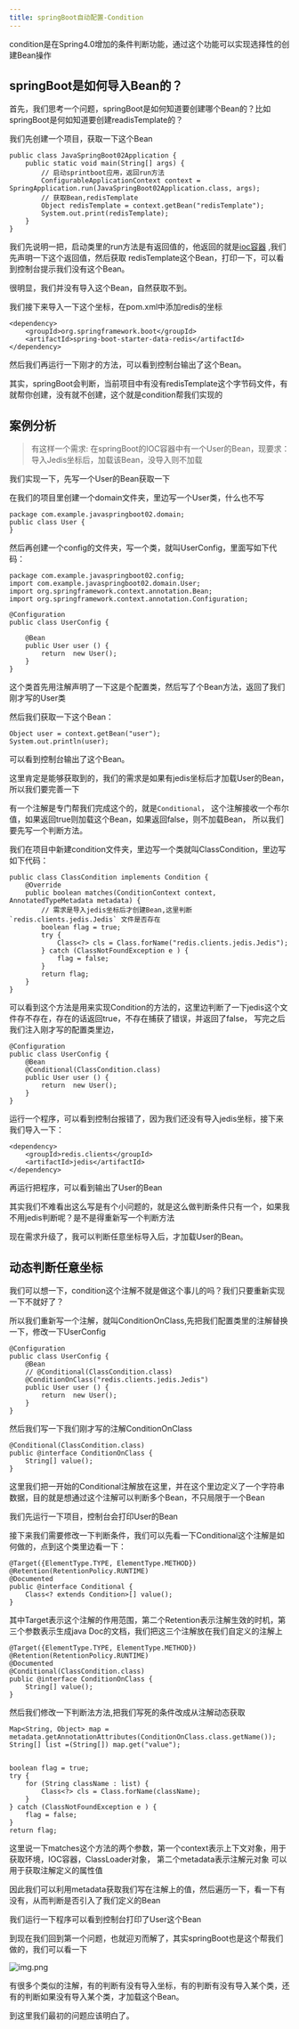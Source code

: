```yaml
---
title: springBoot自动配置-Condition
---
```


condition是在Spring4.0增加的条件判断功能，通过这个功能可以实现选择性的创建Bean操作


## springBoot是如何导入Bean的？
首先，我们思考一个问题，springBoot是如何知道要创建哪个Bean的？比如springBoot是何如知道要创建readisTemplate的？

我们先创建一个项目，获取一下这个Bean


```
public class JavaSpringBoot02Application {
    public static void main(String[] args) {
        // 启动sprintboot应用，返回run方法
        ConfigurableApplicationContext context = SpringApplication.run(JavaSpringBoot02Application.class, args);
        // 获取Bean,redisTemplate
        Object redisTemplate = context.getBean("redisTemplate");
        System.out.print(redisTemplate);
    }
}
```
我们先说明一把，启动类里的run方法是有返回值的，他返回的就是[ioc容器](https://www.jb51.net/article/88132.htm) ,我们先声明一下这个返回值，然后获取
redisTemplate这个Bean，打印一下，可以看到控制台提示我们没有这个Bean。

很明显，我们并没有导入这个Bean，自然获取不到。

我们接下来导入一下这个坐标，在pom.xml中添加redis的坐标
```
<dependency>
    <groupId>org.springframework.boot</groupId>
    <artifactId>spring-boot-starter-data-redis</artifactId>
</dependency>
```
然后我们再运行一下刚才的方法，可以看到控制台输出了这个Bean。

其实，springBoot会判断，当前项目中有没有redisTemplate这个字节码文件，有就帮你创建，没有就不创建，这个就是condition帮我们实现的

## 案例分析

> 有这样一个需求: 在springBoot的IOC容器中有一个User的Bean，现要求：导入Jedis坐标后，加载该Bean，没导入则不加载

我们实现一下，先写一个User的Bean获取一下

在我们的项目里创建一个domain文件夹，里边写一个User类，什么也不写
```
package com.example.javaspringboot02.domain;
public class User {
}
```
然后再创建一个config的文件夹，写一个类，就叫UserConfig，里面写如下代码：

```
package com.example.javaspringboot02.config;
import com.example.javaspringboot02.domain.User;
import org.springframework.context.annotation.Bean;
import org.springframework.context.annotation.Configuration;

@Configuration
public class UserConfig {

    @Bean
    public User user () {
        return  new User();
    }
}

```
这个类首先用注解声明了一下这是个配置类，然后写了个Bean方法，返回了我们刚才写的User类

然后我们获取一下这个Bean：

```
Object user = context.getBean("user");
System.out.println(user);
```

可以看到控制台输出了这个Bean。

这里肯定是能够获取到的，我们的需求是如果有jedis坐标后才加载User的Bean，所以我们要完善一下

有一个注解是专门帮我们完成这个的，就是`Conditional`， 这个注解接收一个布尔值，如果返回true则加载这个Bean，如果返回false，则不加载Bean，
所以我们要先写一个判断方法。

我们在项目中新建condition文件夹，里边写一个类就叫ClassCondition，里边写如下代码：
```
public class ClassCondition implements Condition {
    @Override
    public boolean matches(ConditionContext context, AnnotatedTypeMetadata metadata) {
        // 需求是导入jedis坐标后才创建Bean,这里判断`redis.clients.jedis.Jedis` 文件是否存在
        boolean flag = true;
        try {
            Class<?> cls = Class.forName("redis.clients.jedis.Jedis");
        } catch (ClassNotFoundException e ) {
            flag = false;
        }
        return flag;
    }
}
```

可以看到这个方法是用来实现Condition的方法的，这里边判断了一下jedis这个文件存不存在，存在的话返回true，不存在捕获了错误，并返回了false，
写完之后我们注入刚才写的配置类里边，
```
@Configuration
public class UserConfig {
    @Bean
    @Conditional(ClassCondition.class)
    public User user () {
        return  new User();
    }
}
```
运行一个程序，可以看到控制台报错了，因为我们还没有导入jedis坐标，接下来我们导入一下：
```
<dependency>
    <groupId>redis.clients</groupId>
    <artifactId>jedis</artifactId>
</dependency>
```

再运行把程序，可以看到输出了User的Bean

其实我们不难看出这么写是有个小问题的，就是这么做判断条件只有一个，如果我不用jedis判断呢？是不是得重新写一个判断方法

现在需求升级了，我可以判断任意坐标导入后，才加载User的Bean。

## 动态判断任意坐标

我们可以想一下，condition这个注解不就是做这个事儿的吗？我们只要重新实现一下不就好了？

所以我们重新写一个注解，就叫ConditionOnClass,先把我们配置类里的注解替换一下，修改一下UserConfig
```
@Configuration
public class UserConfig {
    @Bean
    // @Conditional(ClassCondition.class)
    @ConditionOnClass("redis.clients.jedis.Jedis")
    public User user () {
        return  new User();
    }
}
```
然后我们写一下我们刚才写的注解ConditionOnClass
```
@Conditional(ClassCondition.class)
public @interface ConditionOnClass {
    String[] value();
}
```

这里我们把一开始的Conditional注解放在这里，并在这个里边定义了一个字符串数据，目的就是想通过这个注解可以判断多个Bean，不只局限于一个Bean

我们先运行一下项目，控制台会打印User的Bean

接下来我们需要修改一下判断条件，我们可以先看一下Conditional这个注解是如何做的，点到这个类里边看一下：

```
@Target({ElementType.TYPE, ElementType.METHOD})
@Retention(RetentionPolicy.RUNTIME)
@Documented
public @interface Conditional {
    Class<? extends Condition>[] value();
}
```
其中Target表示这个注解的作用范围，第二个Retention表示注解生效的时机，第三个参数表示生成java Doc的文档，我们把这三个注解放在我们自定义的注解上

```
@Target({ElementType.TYPE, ElementType.METHOD})
@Retention(RetentionPolicy.RUNTIME)
@Documented
@Conditional(ClassCondition.class)
public @interface ConditionOnClass {
    String[] value();
}
```
然后我们修改一下判断法方法,把我们写死的条件改成从注解动态获取
```
Map<String, Object> map = metadata.getAnnotationAttributes(ConditionOnClass.class.getName());
String[] list =(String[]) map.get("value");


boolean flag = true;
try {
    for (String className : list) {
        Class<?> cls = Class.forName(className);
    }
} catch (ClassNotFoundException e ) {
    flag = false;
}
return flag;
```
这里说一下matches这个方法的两个参数，第一个context表示上下文对象，用于获取环境，IOC容器，ClassLoader对象， 第二个metadata表示注解元对象 可以用于获取注解定义的属性值

因此我们可以利用metadata获取我们写在注解上的值，然后遍历一下，看一下有没有，从而判断是否引入了我们定义的Bean

我们运行一下程序可以看到控制台打印了User这个Bean

到现在我们回到第一个问题，也就迎刃而解了，其实springBoot也是这个帮我们做的，我们可以看一下


![img.png](/img.png)

有很多个类似的注解，有的判断有没有导入坐标，有的判断有没有导入某个类，还有的判断如果没有导入某个类，才加载这个Bean。

到这里我们最初的问题应该明白了。







